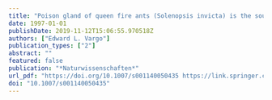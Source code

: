 ```yaml
---
title: "Poison gland of queen fire ants (Solenopsis invicta) is the source of a primer pheromone"
date: 1997-01-01
publishDate: 2019-11-12T15:06:55.970518Z
authors: ["Edward L. Vargo"]
publication_types: ["2"]
abstract: ""
featured: false
publication: "*Naturwissenschaften*"
url_pdf: "https://doi.org/10.1007/s001140050435 https://link.springer.com/content/pdf/10.1007%2Fs001140050435.pdf"
doi: "10.1007/s001140050435"
---
```


